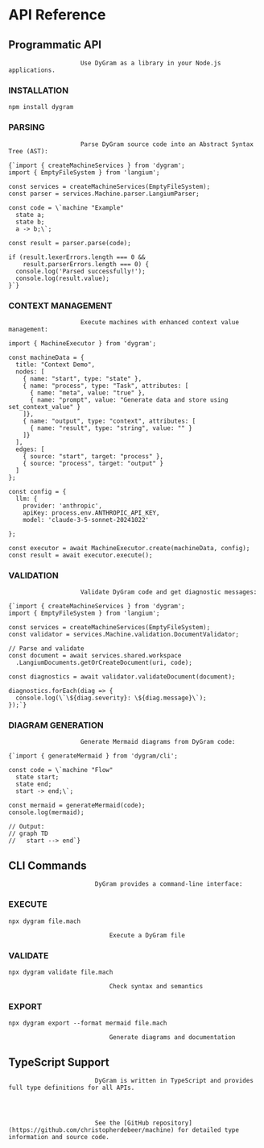 # API Reference





## Programmatic API



                        Use DyGram as a library in your Node.js applications.





### INSTALLATION




```
npm install dygram
```






### PARSING


                        Parse DyGram source code into an Abstract Syntax Tree (AST):




```
{`import { createMachineServices } from 'dygram';
import { EmptyFileSystem } from 'langium';

const services = createMachineServices(EmptyFileSystem);
const parser = services.Machine.parser.LangiumParser;

const code = \`machine "Example"
  state a;
  state b;
  a -> b;\`;

const result = parser.parse(code);

if (result.lexerErrors.length === 0 &&
    result.parserErrors.length === 0) {
  console.log('Parsed successfully!');
  console.log(result.value);
}`}
```






### CONTEXT MANAGEMENT


                        Execute machines with enhanced context value management:




```
import { MachineExecutor } from 'dygram';

const machineData = {
  title: "Context Demo",
  nodes: [
    { name: "start", type: "state" },
    { name: "process", type: "Task", attributes: [
      { name: "meta", value: "true" },
      { name: "prompt", value: "Generate data and store using set_context_value" }
    ]},
    { name: "output", type: "context", attributes: [
      { name: "result", type: "string", value: "" }
    ]}
  ],
  edges: [
    { source: "start", target: "process" },
    { source: "process", target: "output" }
  ]
};

const config = {
  llm: {
    provider: 'anthropic',
    apiKey: process.env.ANTHROPIC_API_KEY,
    model: 'claude-3-5-sonnet-20241022'

};

const executor = await MachineExecutor.create(machineData, config);
const result = await executor.execute();
```






### VALIDATION


                        Validate DyGram code and get diagnostic messages:




```
{`import { createMachineServices } from 'dygram';
import { EmptyFileSystem } from 'langium';

const services = createMachineServices(EmptyFileSystem);
const validator = services.Machine.validation.DocumentValidator;

// Parse and validate
const document = await services.shared.workspace
  .LangiumDocuments.getOrCreateDocument(uri, code);

const diagnostics = await validator.validateDocument(document);

diagnostics.forEach(diag => {
  console.log(\`\${diag.severity}: \${diag.message}\`);
});`}
```






### DIAGRAM GENERATION


                        Generate Mermaid diagrams from DyGram code:




```
{`import { generateMermaid } from 'dygram/cli';

const code = \`machine "Flow"
  state start;
  state end;
  start -> end;\`;

const mermaid = generateMermaid(code);
console.log(mermaid);

// Output:
// graph TD
//   start --> end`}
```






## CLI Commands



                            DyGram provides a command-line interface:






### EXECUTE




```
npx dygram file.mach
```


                                Execute a DyGram file






### VALIDATE




```
npx dygram validate file.mach
```


                                Check syntax and semantics






### EXPORT




```
npx dygram export --format mermaid file.mach
```


                                Generate diagrams and documentation








## TypeScript Support



                            DyGram is written in TypeScript and provides full type definitions for all APIs.




                            See the [GitHub repository](https://github.com/christopherdebeer/machine) for detailed type information and source code.





